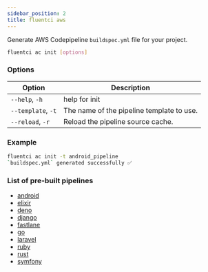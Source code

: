 ```yaml
---
sidebar_position: 2
title: fluentci aws
---
```


Generate AWS Codepipeline `buildspec.yml` file for your project.

```bash
fluentci ac init [options]
```

### Options

| Option             | Description                               |
| ------------------ | ----------------------------------------- |
| `--help`, `-h`     | help for init                             |
| `--template`, `-t` | The name of the pipeline template to use. |
| `--reload`, `-r`   | Reload the pipeline source cache.         |

### Example

```bash
fluentci ac init -t android_pipeline
`buildspec.yml` generated successfully ✅
```

### List of pre-built pipelines

- [android](https://github.com/fluent-ci-templates/android-pipeline)
- [elixir](https://github.com/fluent-ci-templates/elixir-pipeline)
- [deno](https://github.com/fluent-ci-templates/deno-pipeline)
- [django](https://github.com/fluent-ci-templates/django-pipeline)
- [fastlane](https://github.com/fluent-ci-templates/fastlane-pipeline)
- [go](https://github.com/fluent-ci-templates/go-pipeline)
- [laravel](https://github.com/fluent-ci-templates/laravel-pipeline)
- [ruby](https://github.com/fluent-ci-templates/ruby-pipeline)
- [rust](https://github.com/fluent-ci-templates/rust-pipeline)
- [symfony](https://github.com/fluent-ci-templates/symfony-pipeline)

